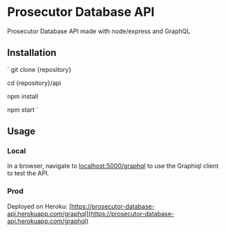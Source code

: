 # Prosecutor Database API

Prosecutor Database API made with node/express and GraphQL

## Installation

`
git clone {repository}

cd {repository}/api

npm install

npm start
`

## Usage

### Local

In a browser, navigate to [localhost:5000/graphql](localhost:5000/graphql) to use the Graphiql client to test the API.

### Prod

Deployed on Heroku:
[https://prosecutor-database-api.herokuapp.com/graphql](https://prosecutor-database-api.herokuapp.com/graphql)
